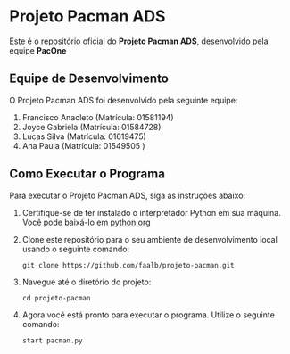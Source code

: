 # Projeto Pacman ADS

Este é o repositório oficial do **Projeto Pacman ADS**, desenvolvido pela equipe **PacOne**

## Equipe de Desenvolvimento

O Projeto Pacman ADS foi desenvolvido pela seguinte equipe:

1. Francisco Anacleto (Matrícula: 01581194)
2. Joyce Gabriela (Matrícula: 01584728)
3. Lucas Silva (Matrícula: 01619475)
4. Ana Paula (Matrícula: 01549505 )

## Como Executar o Programa

Para executar o Projeto Pacman ADS, siga as instruções abaixo:

1. Certifique-se de ter instalado o interpretador Python em sua máquina. Você pode baixá-lo em [python.org](https://www.python.org/downloads/)

2. Clone este repositório para o seu ambiente de desenvolvimento local usando o seguinte comando:

   ```
   git clone https://github.com/faalb/projeto-pacman.git
   ```

3. Navegue até o diretório do projeto:

   ```
   cd projeto-pacman
   ```

4. Agora você está pronto para executar o programa. Utilize o seguinte comando:

   ```
   start pacman.py
   ```
